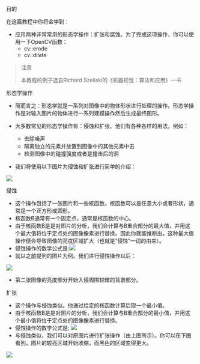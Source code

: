 目的

在这篇教程中你将会学到：

* 应用两种非常常用的形态学操作：扩张和腐蚀。为了完成这项操作，你可以使用一下OpenCV函数：
    * cv::erode
    * cv::dilate

> 注意
> 
> 本教程的例子选自Richard Szeliski的《机器视觉：算法和应用》一书

形态学操作

* 简而言之：形态学就是一系列对图像中的物体形状进行处理的操作。形态学操作是对输入图片的物体进行一系列建模操作然后生成最终图形。

* 大多数常见的形态学操作有：侵蚀和扩张。他们有各种各样的用法，例如：

    * 去除噪声
    * 隔离独立的元素并放置到图像中的其他元素中去
    * 检测图像中的碰撞强度或者是撞击后的洞

* 我们将使用以下图片为侵蚀和扩张进行简单的介绍：

![](https://docs.opencv.org/4.1.0/Morphology_1_Tutorial_Theory_Original_Image.png)

侵蚀

* 这个操作包括了一张图片和一些核函数，核函数可以是任意大小或者形状，通常是一个正方形或圆形。
* 核函数B通常有一个固定点，通常是核函数的中心。
* 由于核函数B是是对图片的分析，我们会计算与B重合部分的最大值，并用这个最大值将位于定点处的图像像素进行替换。因此你就能推断出，这种最大值操作便会导致图像的亮度区域扩大（也就是“侵蚀”一词的由来）。
* 侵蚀操作的数学公式是:![](http://latex.codecogs.com/gif.latex?\texttt{dst}(x,y)=\max_{(x',y'):\,\texttt{element}(x',y')\ne0}\texttt{src}(x+x',y+y'))
* 就以之前提到的图片为例。我们进行侵蚀操作以后：

![](https://docs.opencv.org/4.1.0/Morphology_1_Tutorial_Theory_Dilation.png)

* 第二张图像的亮度部分开始入侵周围较暗的背景部分。

扩张

* 这个操作与侵蚀类似。他通过给定的核函数计算后取一个最小值。
* 由于核函数B是是对图片的分析，我们会计算与B重合部分的最小值，并用这个最小值将位于定点处的图像像素进行替换。
* 侵蚀操作的数学公式是: ![](http://latex.codecogs.com/gif.latex?\texttt{dst}(x,y)=\min_{(x',y'):\,\texttt{element}(x',y')\ne0}\texttt{src}(x+x',y+y'))
* 与侵蚀类似，我们可以对原图片进行扩张操作（由上图所示）。你可以在下图看到，图片的较亮区域开始收缩，而黑色的区域变得更大。

![](https://docs.opencv.org/4.1.0/Morphology_1_Tutorial_Theory_Erosion.png)